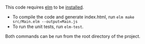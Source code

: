 This code requires [elm](https://elm-lang.org/) to be [installed](https://guide.elm-lang.org/install.html).

* To compile the code and generate index.html, run `elm make src/Main.elm --output=Main.js`
* To run the unit tests, run `elm-test`.

Both commands can be run from the root directory of the project.